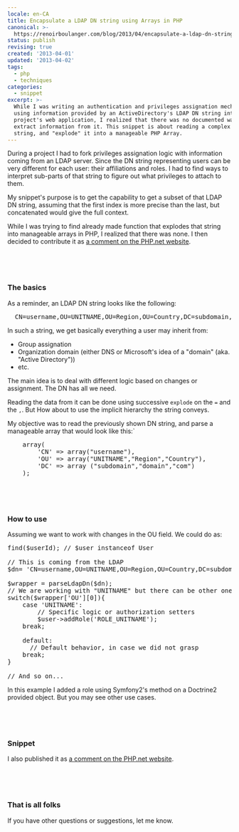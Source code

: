 ```yaml
---
locale: en-CA
title: Encapsulate a LDAP DN string using Arrays in PHP
canonical: >-
  https://renoirboulanger.com/blog/2013/04/encapsulate-a-ldap-dn-string-using-an-array-in-php/
status: publish
revising: true
created: '2013-04-01'
updated: '2013-04-02'
tags:
  - php
  - techniques
categories:
  - snippet
excerpt: >-
  While I was writing an authentication and privileges assignation mechanism
  using information provided by an ActiveDirectory's LDAP DN string into my
  project's web application, I realized that there was no documented way to
  extract information from it. This snippet is about reading a complex DN
  string, and "explode" it into a manageable PHP Array.
---
```


During a project I had to fork privileges assignation logic with information coming from an LDAP server. Since the DN string representing users can be very different for each user: their affiliations and roles. I had to find ways to interpret sub-parts of that string to figure out what privileges to attach to them.

My snippet's purpose is to get the capability to get a subset of that LDAP DN string, assuming that the first index is more precise than the last, but concatenated would give the full context.

While I was trying to find already made function that explodes that string into manageable arrays in PHP, I realized that there was none. I then decided to contribute it as <a title="Parse, and format a DN string to Array " href="http://www.php.net/manual/en/function.ldap-explode-dn.php#109482" target="_blank">a comment on the PHP.net website</a>.

<!--more-->

<p>&nbsp;</p>­
<h3>The basics</h3>
As a reminder, an LDAP DN string looks like the following:

<pre lang="bash">
  CN=username,OU=UNITNAME,OU=Region,OU=Country,DC=subdomain,DC=domain,DC=com
</pre>

In such a string, we get basically everything a user may inherit from:

<ul>
	<li>Group assignation</li>
	<li>Organization domain (either DNS or Microsoft's idea of a "domain" (aka. "Active Directory"))</li>
	<li>etc.</li>
</ul>

The main idea is to deal with different logic based on changes or assignment. The DN has all we need.

Reading the data from it can be done using successive <code>explode</code> on the <code>=</code> and the <code>,</code>. But How about to use the implicit hierarchy the string conveys. 

My objective was to read the previously shown DN string, and parse a manageable array that would look like this:`

<pre lang="php">
    array(
        'CN' => array("username"),
        'OU' => array("UNITNAME","Region","Country"),
        'DC' => array ("subdomain","domain","com")
    );
</pre>

<p>&nbsp;</p>­
<h3>How to use</h3>
Assuming we want to work with changes in the OU field. We could do as:

<pre lang="php">
<?php 

// Fictive User object, coming from an ORM entity manager ($em) 
$user = $em->find($userId); // $user instanceof User

// This is coming from the LDAP
$dn= 'CN=username,OU=UNITNAME,OU=Region,OU=Country,DC=subdomain,DC=domain,DC=com';

$wrapper = parseLdapDn($dn);
// We are working with "UNITNAME" but there can be other ones
switch($wrapper['OU'][0]){
    case 'UNITNAME':
        // Specific logic or authorization setters
        $user->addRole('ROLE_UNITNAME');
    break;

    default:
      // Default behavior, in case we did not grasp
    break;
}

// And so on...
</pre>

In this example I added a role using Symfony2's method on a Doctrine2 provided object. But you may see other use cases.

<p>&nbsp;</p>­
<h3>Snippet</h3>
<script src="https://gist.github.com/renoirb/3152719.js"></script>
I also published it as <a title="Parse, and format a DN string to Array " href="http://www.php.net/manual/en/function.ldap-explode-dn.php#109482" target="_blank">a comment on the PHP.net website</a>.

<p>&nbsp;</p>­
<h3>That is all folks</h3>
If you have other questions or suggestions, let me know.